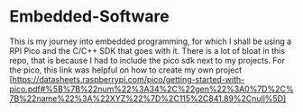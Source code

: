 # Embedded-Software

This is my journey into embedded programming, for which I shall be using a RPI Pico and the C/C++ SDK that goes with it.
There is a lot of bloat in this repo, that is because I had to include the pico sdk next to my projects.
For the pico, this link was helpful on how to create my own project [https://datasheets.raspberrypi.com/pico/getting-started-with-pico.pdf#%5B%7B%22num%22%3A34%2C%22gen%22%3A0%7D%2C%7B%22name%22%3A%22XYZ%22%7D%2C115%2C841.89%2Cnull%5D] 